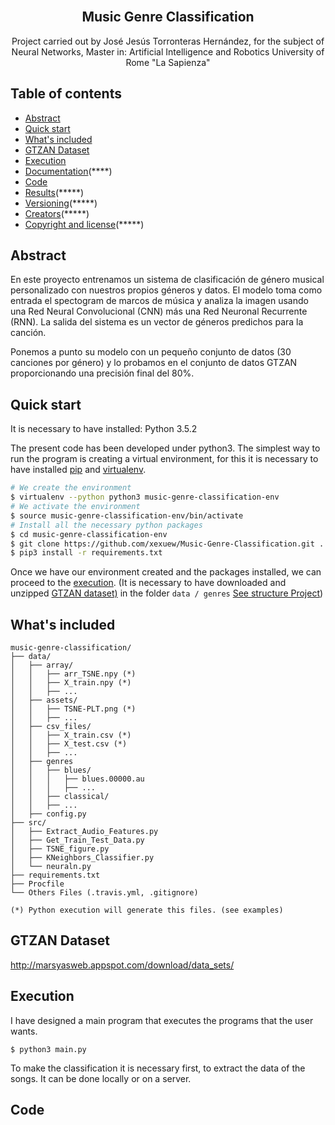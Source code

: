 <br>
<h2 align="center">Music Genre Classification </h2>
<p align="center"> 
  Project carried out by José Jesús Torronteras Hernández, for the subject of Neural Networks, 
Master in: Artificial Intelligence and Robotics University of  Rome  "La Sapienza"
</p>

 
## Table of contents
- [Abstract](#abstract)
- [Quick start](#quick-start)
- [What's included](#whats-included)
- [GTZAN Dataset](#gtzan-dataset)
- [Execution](#execution)
- [Documentation](#documentation)(****)
- [Code](#code)
- [Results](#results)(*****)
- [Versioning](#versioning)(*****)
- [Creators](#creators)(*****)
- [Copyright and license](#copyright-and-license)(*****)

## Abstract


En este proyecto entrenamos un sistema de clasificación de género musical personalizado con nuestros propios géneros y datos. El modelo toma como entrada el spectogram de marcos de música y analiza la imagen usando una Red Neural Convolucional (CNN) más una Red Neuronal Recurrente (RNN). La salida del sistema es un vector de géneros predichos para la canción.

Ponemos a punto su modelo con un pequeño conjunto de datos (30 canciones por género) y lo probamos en el conjunto de datos GTZAN proporcionando una precisión final del 80%.

## Quick start

It is necessary to have installed: Python 3.5.2

The present code has been developed under python3. The simplest way to run the program is creating a virtual environment, for this it is necessary to have installed [pip](https://pypi.python.org/pypi/pip) and [virtualenv](https://github.com/pypa/virtualenv).

```bash
# We create the environment
$ virtualenv --python python3 music-genre-classification-env
# We activate the environment
$ source music-genre-classification-env/bin/activate
# Install all the necessary python packages
$ cd music-genre-classification-env
$ git clone https://github.com/xexuew/Music-Genre-Classification.git .
$ pip3 install -r requirements.txt
```
Once we have our environment created and the packages installed, we can proceed to the [execution](#execution). (It is necessary to have downloaded and unzipped [GTZAN dataset)](#gtzan-dataset) in the folder `data / genres` [See structure Project](#whats-included))

## What's included
```
music-genre-classification/
├── data/
│   ├── array/
│   │   ├── arr_TSNE.npy (*)
│   │   ├── X_train.npy (*)
│   │   ├── ...
│   ├── assets/
│   │   ├── TSNE-PLT.png (*)
│   │   ├── ...
│   ├── csv_files/
│   │   ├── X_train.csv (*)
│   │   ├── X_test.csv (*)
│   │   ├── ...
│   ├── genres
│   │   ├── blues/
│   │   │   ├── blues.00000.au
│   │   │   ├── ...
│   │   ├── classical/
│   │   ├── ...
│   ├── config.py
├── src/
│   ├── Extract_Audio_Features.py
│   ├── Get_Train_Test_Data.py
│   ├── TSNE_figure.py
│   ├── KNeighbors_Classifier.py
│   └── neuraln.py
├── requirements.txt
├── Procfile
└── Others Files (.travis.yml, .gitignore)

(*) Python execution will generate this files. (see examples)
```

## GTZAN Dataset
http://marsyasweb.appspot.com/download/data_sets/

## Execution

I have designed a main program that executes the programs that the user wants.

```python3
$ python3 main.py
```

To make the classification it is necessary first, to extract the data of the songs. It can be done locally or on a server.


## Code 